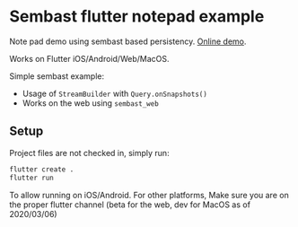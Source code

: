 # Sembast flutter notepad example

Note pad demo using sembast based persistency. [Online demo](https://alextekartik.github.io/flutter_app_example/notepad_sembast).

Works on Flutter iOS/Android/Web/MacOS.

Simple sembast example:
* Usage of `StreamBuilder` with `Query.onSnapshots()`
* Works on the web using `sembast_web`

## Setup

Project files are not checked in, simply run:

```bash
flutter create .
flutter run
```

To allow running on iOS/Android. For other platforms, Make sure you are on the proper flutter channel (beta for the web, dev for MacOS as of 2020/03/06)